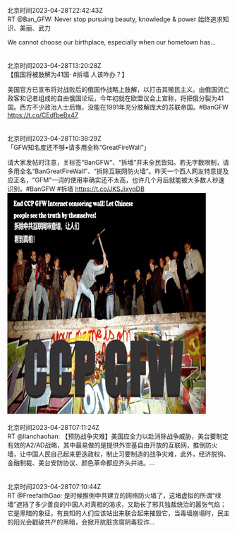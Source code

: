 北京时间2023-04-28T22:42:43Z<br>RT @Ban_GFW: Never stop pursuing beauty, knowledge &amp; power 始终追求知识、美丽、武力

We cannot choose our birthplace, especially when our hometown has…<br><br><br>北京时间2023-04-28T13:20:28Z<br>【俄国将被肢解为41国· #拆墙 人该咋办？】
  
美国官方已宣布将对战败后的俄国作战略上肢解，以打击其殖民主义。由俄国流亡政客和记者组成的自由俄国论坛，今年初就在欧盟议会上宣称，将把俄分裂为41国。西方不少政治人士后悔，没能在1991年充分肢解庞大的苏联帝国。#BanGFW
https://t.co/CEdfbeBx47<br><br><br>北京时间2023-04-28T10:38:29Z<br>「GFW知名度还不够•请多用全称“GreatFireWall”」

请大家发帖时注意，关标签“BanGFW”、“拆墙”并未全民皆知。若无字数限制，请多用全名“BanGreatFireWall”、“拆除互联网防火墙”。昨天一个西人网友特意提及应正名，"GFM"一词的使用率确实还不太高，也许几个月后就能被大多数人秒速识别。#BanGFW #拆墙 https://t.co/JKSJixyqDB<br><img src='/temp/image/2023/v-Month-4/1651777879695589376_0.jpg' width='450' height='500'><br><br>北京时间2023-04-28T07:11:24Z<br>RT @lianchaohan: 【预防战争灾难】美国应全力以赴消除战争威胁，美台要制定有效的A2/AD战略，其中最易做的是提供外空基自由开放的互联网，推倒防火墙，让中国人民自己起来更迭政权，制止习要制造的战争灾难，此外，经济脱钩、金融制裁、美台安防协议、颜色革命都应齐头并进。…<br><br><br>北京时间2023-04-28T07:10:44Z<br>RT @FreefaithGao: 是时候推倒中共建立的网络防火墙了，这堵虚拟的所谓“绿墙”遮挡了多少善良的中国人对真相的渴求，又助长了邪共独裁统治的嚣张气焰；它是黑暗的象征，有良知的人们应该站出来联合起来摧毁它，当毒墙崩塌时，民主的阳光会戳破共产的黑暗，会掀开肮脏贪腐阴毒狡诈…<br><br><br>